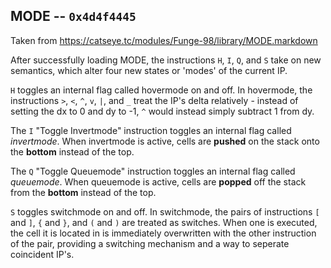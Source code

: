 ## MODE -- `0x4d4f4445`

Taken from https://catseye.tc/modules/Funge-98/library/MODE.markdown

After successfully loading MODE, the instructions `H`, `I`, `Q`, and `S`
take on new semantics, which alter four new states or 'modes' of the
current IP.

`H` toggles an internal flag called hovermode on and off. In hovermode,
the instructions `>`, `<`, `^`, `v`, `|`, and `_` treat the IP's delta
relatively - instead of setting the dx to 0 and dy to -1, `^` would
instead simply subtract 1 from dy.

The `I` "Toggle Invertmode" instruction toggles an internal flag called
*invertmode*. When invertmode is active, cells are **pushed** on the
stack onto the **bottom** instead of the top.

The `Q` "Toggle Queuemode" instruction toggles an internal flag called
*queuemode*. When queuemode is active, cells are **popped** off the
stack from the **bottom** instead of the top.

`S` toggles switchmode on and off. In switchmode, the pairs of
instructions `[` and `]`, `{` and `}`, and `(` and `)` are treated as
switches. When one is executed, the cell it is located in is immediately
overwritten with the other instruction of the pair, providing a
switching mechanism and a way to seperate coincident IP's.
